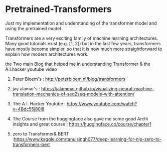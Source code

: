# Pretrained-Transformers
Just my implementation and understanding of the transformer model and using the pretrained model


Transformers are a very exciting family of machine learning architectures. Many good tutorials exist 
(e.g. [1, 2]) but in the last few years, transformers have mostly become simpler,
so that it is now much more straightforward to explain how modern architectures work.

the Two main Blog that helped me in understanding Transformer & the A.I.hacker youtube video

1. Peter Bloem's :  http://peterbloem.nl/blog/transformers

2. jay alamar's :  https://jalammar.github.io/visualizing-neural-machine-translation-mechanics-of-seq2seq-models-with-attention/

3. The A.I. Hacker Youtube : https://www.youtube.com/watch?v=4Bdc55j80l8

4. The Course from the huggingface also gave me some good Archi insights and great course : https://huggingface.co/course/chapter1

5. zero to Transfermer& BERT :https://www.kaggle.com/tanulsingh077/deep-learning-for-nlp-zero-to-transformers-bert
